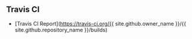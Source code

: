 ## Travis CI
- [Travis CI Report](https://travis-ci.org/{{ site.github.owner_name }}/{{ site.github.repository_name }}/builds)
